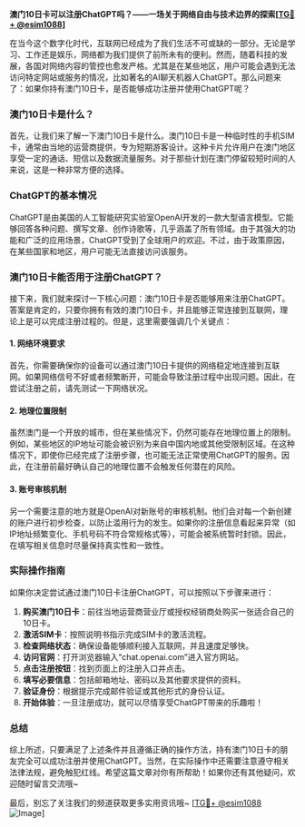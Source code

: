 **澳门10日卡可以注册ChatGPT吗？——一场关于网络自由与技术边界的探索[[TG💪+ @esim1088](https://t.me/s/esim1088)]**

在当今这个数字化时代，互联网已经成为了我们生活不可或缺的一部分。无论是学习、工作还是娱乐，网络都为我们提供了前所未有的便利。然而，随着科技的发展，各国对网络内容的管控也愈发严格。尤其是在某些地区，用户可能会遇到无法访问特定网站或服务的情况，比如著名的AI聊天机器人ChatGPT。那么问题来了：如果你持有澳门10日卡，是否能够成功注册并使用ChatGPT呢？

### 澳门10日卡是什么？

首先，让我们来了解一下澳门10日卡是什么。澳门10日卡是一种临时性的手机SIM卡，通常由当地的运营商提供，专为短期游客设计。这种卡片允许用户在澳门地区享受一定的通话、短信以及数据流量服务。对于那些计划在澳门停留较短时间的人来说，这是一种非常方便的选择。

### ChatGPT的基本情况

ChatGPT是由美国的人工智能研究实验室OpenAI开发的一款大型语言模型。它能够回答各种问题、撰写文章、创作诗歌等，几乎涵盖了所有领域。由于其强大的功能和广泛的应用场景，ChatGPT受到了全球用户的欢迎。不过，由于政策原因，在某些国家和地区，用户可能无法直接访问该服务。

### 澳门10日卡能否用于注册ChatGPT？

接下来，我们就来探讨一下核心问题：澳门10日卡是否能够用来注册ChatGPT。答案是肯定的，只要你拥有有效的澳门10日卡，并且能够正常连接到互联网，理论上是可以完成注册过程的。但是，这里需要强调几个关键点：

#### 1. 网络环境要求
首先，你需要确保你的设备可以通过澳门10日卡提供的网络稳定地连接到互联网。如果网络信号不好或者频繁断开，可能会导致注册过程中出现问题。因此，在尝试注册之前，请先测试一下网络状况。

#### 2. 地理位置限制
虽然澳门是一个开放的城市，但在某些情况下，仍然可能存在地理位置上的限制。例如，某些地区的IP地址可能会被识别为来自中国内地或其他受限制区域。在这种情况下，即使你已经完成了注册步骤，也可能无法正常使用ChatGPT的服务。因此，在注册前最好确认自己的地理位置不会触发任何潜在的风险。

#### 3. 账号审核机制
另一个需要注意的地方就是OpenAI对新账号的审核机制。他们会对每一个新创建的账户进行初步检查，以防止滥用行为的发生。如果你的注册信息看起来异常（如IP地址频繁变化、手机号码不符合常规格式等），可能会被系统暂时封锁。因此，在填写相关信息时尽量保持真实性和一致性。

### 实际操作指南

如果你决定尝试通过澳门10日卡注册ChatGPT，可以按照以下步骤来进行：

1. **购买澳门10日卡**：前往当地运营商营业厅或授权经销商处购买一张适合自己的10日卡。
2. **激活SIM卡**：按照说明书指示完成SIM卡的激活流程。
3. **检查网络状态**：确保设备能够顺利接入互联网，并且速度足够快。
4. **访问官网**：打开浏览器输入“chat.openai.com”进入官方网站。
5. **点击注册按钮**：找到页面上的注册入口并点击。
6. **填写必要信息**：包括邮箱地址、密码以及其他要求提供的资料。
7. **验证身份**：根据提示完成邮件验证或其他形式的身份认证。
8. **开始体验**：一旦注册成功，就可以尽情享受ChatGPT带来的乐趣啦！

### 总结

综上所述，只要满足了上述条件并且遵循正确的操作方法，持有澳门10日卡的朋友完全可以成功注册并使用ChatGPT。当然，在实际操作中还需要注意遵守相关法律法规，避免触犯红线。希望这篇文章对你有所帮助！如果你还有其他疑问，欢迎随时留言交流哦~

最后，别忘了关注我们的频道获取更多实用资讯哦~ [[TG💪+ @esim1088](https://t.me/s/esim1088) ![Image](https://i.postimg.cc/4NQfJmqS/Snipaste-2025-05-13-00-14-12.png)]